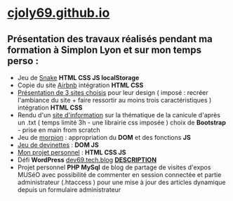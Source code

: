 # [cjoly69.github.io](https://cjoly69.github.io/)
## Présentation des travaux réalisés pendant ma formation à Simplon Lyon et sur mon temps perso :
* Jeu de [Snake](https://cjoly69.github.io/snake/index.html) **HTML CSS JS localStorage**
* Copie du site [Airbnb](https://cjoly69.github.io/airbnb/index.html) intégration **HTML CSS**
* [Présentation de 3 sites choisis](https://cjoly69.github.io/design/index.html) pour leur design ( imposé : recréer l'ambiance du site + faire ressortir au moins trois caractéristiques ) intégration **HTML CSS**
* Rendu d'un [site d'information](https://cjoly69.github.io/MEP_canicule/index.html) sur la thématique de la canicule d'après un .txt ( temps limité 3h - une librairie css imposée ) choix de **Bootstrap** - prise en main from scratch
* Jeu de [morpion](https://cjoly69.github.io/morpion/index.html) : appropriation du **DOM** et des fonctions **JS**
* [Jeu de devinettes](https://cjoly69.github.io/jeu-henri-4/h4.html) : **DOM JS**
* [Mon projet personnel](https://cjoly69.github.io/pp/index.html) : **HTML CSS JS** 
* Défi **WordPress** [dev69.tech.blog](https://dev69.tech.blog/) [**DESCRIPTION**](https://cjoly69.github.io/defi_wp.html)
* Projet personnel **PHP MySql** de blog de partage de visites d'expos MUSéO avec possibilité de commenter en session connectée et partie administrateur (.htaccess )  pour une mise à jour des articles dynamique depuis un formulaire administrateur
